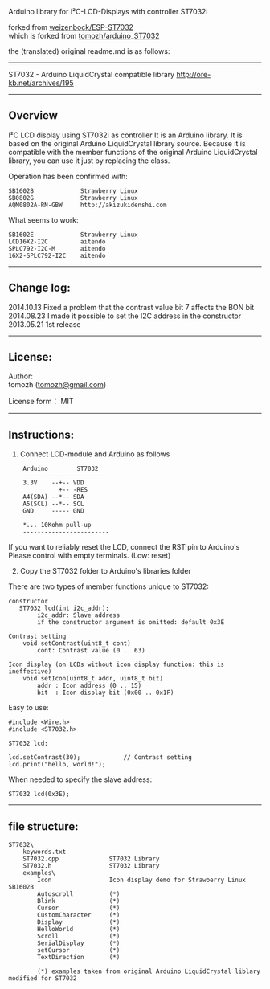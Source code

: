 Arduino library for I²C-LCD-Displays with controller ST7032i  

forked from [weizenbock/ESP-ST7032](https://github.com/weizenbock/ESP-ST7032)  
which is forked from [tomozh/arduino_ST7032](https://github.com/tomozh/arduino_ST7032)  
  
  
the (translated) original readme.md is as follows:  

--------------------------------------------------

ST7032 - Arduino LiquidCrystal compatible library
http://ore-kb.net/archives/195

-------------------------------------------------------------
 Overview
-------------------------------------------------------------

I²C LCD display using ST7032i as controller
It is an Arduino library.
It is based on the original Arduino LiquidCrystal library source.
Because it is compatible with the member functions of the original Arduino LiquidCrystal library,
you can use it just by replacing the class.

Operation has been confirmed with:

    SB1602B             Strawberry Linux
    SB0802G             Strawberry Linux
    AQM0802A-RN-GBW     http://akizukidenshi.com

What seems to work:

    SB1602E             Strawberry Linux
    LCD16X2-I2C         aitendo
    SPLC792-I2C-M       aitendo
    16X2-SPLC792-I2C    aitendo


-------------------------------------------------------------
Change log:
-------------------------------------------------------------

2014.10.13 Fixed a problem that the contrast value bit 7 affects the BON bit
2014.08.23 I made it possible to set the I2C address in the constructor
2013.05.21 1st release


-------------------------------------------------------------
 License:
-------------------------------------------------------------

Author:  
tomozh (tomozh@gmail.com)

License form：
MIT


-------------------------------------------------------------
 Instructions:
-------------------------------------------------------------

1) Connect LCD-module and Arduino as follows
``` ------------------------
    Arduino        ST7032
    ------------------------
    3.3V    --+-- VDD  
              +-- -RES  
    A4(SDA) --*-- SDA  
    A5(SCL) --*-- SCL  
    GND     ----- GND  
  
    *... 10Kohm pull-up  
    ------------------------
```

If you want to reliably reset the LCD, connect the RST pin to Arduino's  
Please control with empty terminals. (Low: reset)  
 
2) Copy the ST7032 folder to Arduino's libraries folder  


There are two types of member functions unique to ST7032:  

    constructor
       ST7032 lcd(int i2c_addr);
            i2c_addr: Slave address
            if the constructor argument is omitted: default 0x3E

    Contrast setting
        void setContrast(uint8_t cont)
            cont: Contrast value (0 .. 63)
    
    Icon display (on LCDs without icon display function: this is ineffective)
        void setIcon(uint8_t addr, uint8_t bit)
            addr : Icon address (0 .. 15)
            bit  : Icon display bit (0x00 .. 0x1F)

Easy to use:  
  
    #include <Wire.h>  
    #include <ST7032.h>  
  
    ST7032 lcd;  
  
    lcd.setContrast(30);            // Contrast setting  
    lcd.print("hello, world!");  
  
  
When needed to specify the slave address:  
    
    ST7032 lcd(0x3E);  
  


-------------------------------------------------------------
 file structure:
-------------------------------------------------------------
```
ST7032\  
    keywords.txt  
    ST7032.cpp              ST7032 Library  
    ST7032.h                ST7032 Library  
    examples\  
        Icon                Icon display demo for Strawberry Linux SB1602B  
        Autoscroll          (*)  
        Blink               (*)  
        Cursor              (*)  
        CustomCharacter     (*)  
        Display             (*)  
        HelloWorld          (*)  
        Scroll              (*)  
        SerialDisplay       (*)  
        setCursor           (*)  
        TextDirection       (*)  
  
        (*) examples taken from original Arduino LiquidCrystal liblary modified for ST7032  
```

